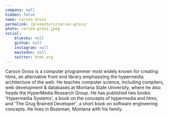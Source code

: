 ```yaml
---
company: null
hidden: false
name: Carson Gross
permalink: /presenters/carson-gross/
photo: carson-gross.jpeg
social:
    bluesky: null
    github: null
    instagram: null
    mastodon: null
    twitter: htmx_org
---
```


Carson Gross is a computer programmer most widely known for creating htmx, an alternative front end library emphasizing the hypermedia architecture of the web.  He teaches computer science, including compilers, web development & databases at Montana State University, where he also heads the HyperMedia Research Group.  He has published two books: 'Hypermedia Systems', a book on the concepts of hypermedia and htmx, and 'The Grug Brained Developer', a short book on software engineering concepts.  He lives in Bozeman, Montana with his family.
